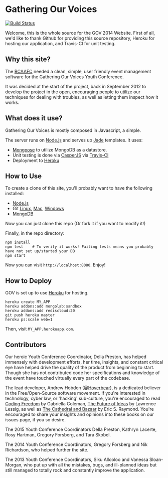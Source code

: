 # Gathering Our Voices #

[![Build Status](https://travis-ci.org/BCAAFC/Gathering-Our-Voices.png?branch=master)](https://travis-ci.org/BCAAFC/Gathering-Our-Voices )

Welcome, this is the whole source for the GOV 2014 Website. First of all, we'd like to thank Github for providing this source repository, Heroku for hosting our application, and Travis-CI for unit testing.

## Why this site? ##
The [BCAAFC](http://www.bcaafc.com/) needed a clean, simple, user friendly event management software for the Gathering Our Voices Youth Conference.

It was decided at the start of the project, back in September 2012 to develop the project in the open, encouraging people to utilize our techniques for dealing with troubles, as well as letting them inspect how it works.

## What does it use? ##
Gathering Our Voices is mostly composed in Javascript, a simple.

The server runs on [Node.js](http://nodejs.org/) and serves up [Jade](https://github.com/visionmedia/jade) templates. It uses:
* [Mongoose](http://mongoosejs.com/) to utilize MongoDB as a datastore.
* Unit testing is done via [CasperJS](http://casperjs.org/) via [Travis-CI](https://travis-ci.org/)
* Deployment to [Heroku](https://www.heroku.com/)

## How to Use ##
To create a clone of this site, you'll probably want to have the following installed:

* [Node.js](http://nodejs.org/)
* Git [Linux](http://git-scm.com/download/linux), [Mac](http://mac.github.com/), [Windows](http://windows.github.com/)
* [MongoDB](http://www.mongodb.org/)

Now you can just clone this repo (Or fork it if you want to modify it!)

Finally, in the repo directory:
```shell
npm install
npm test    # To verify it works! Failing tests means you probably have not set up/started your DB
npm start
```

Now you can visit `http://localhost:8080`. Enjoy!

## How to Deploy ##
GOV is set up to use [Heroku](http://www.heroku.com/) for hosting.
```
heroku create MY_APP
heroku addons:add mongolab:sandbox
heroku addons:add rediscloud:20
git push heroku master
heroku ps:scale web=1
```
Then, visit `MY_APP.herokuapp.com`.



## Contributors ##
Our heroic Youth Conference Coordinator, Della Preston, has helped immensely with development efforts, her time, insights, and constant critical eye have helped drive the quality of the product from beginning to start. Though she has not contributed code her specifications and knowledge of the event have touched virtually every part of the codebase.

The lead developer, Andrew Hobden ([@Hoverbear](https://github.com/Hoverbear/)), is a dedicated believer in the Free/Open-Source software movement. If you're interested in technology, cyber law, or 'hacking' sub-culture, you're encouraged to read  [Coding Freedom](http://codingfreedom.com/) by Gabriella Coleman, [The Future of Ideas](http://the-future-of-ideas.com/) by Lawrence Lessig, as well as [The Cathedral and Bazaar](http://www.catb.org/esr/writings/homesteading/) by Eric S. Raymond. You're encouraged to share your insights and opinions into these books on our issues page, if you so desire.

The 2015 Youth Conference Coordinators Della Preston, Kathryn Lacerte, Rosy Hartman, Gregory Forsberg, and Tara Skobel.

The 2014 Youth Conference Coordinators, Gregory Forsberg and Nik Richardson, who helped further the site.

The 2013 Youth Conference Coordinators, Siku Allooloo and Vanessa Sloan-Morgan, who put up with all the mistakes, bugs, and ill-planned ideas but still managed to totally rock and constantly improve the application.
